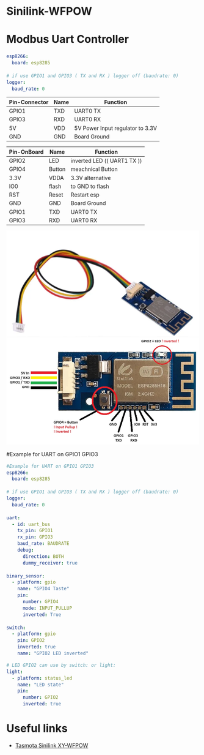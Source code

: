 # Sinilink-WFPOW
#  Modbus Uart Controller

```yaml
esp8266:
  board: esp8285

# if use GPIO1 and GPIO3 ( TX and RX ) logger off (baudrate: 0)
logger:
  baud_rate: 0
```


| Pin-Connector   | Name      | Function |
| ----- | --------- | ----------------------------- 
| GPIO1     | TXD       | UART0 TX
| GPIO3     | RXD       | UART0 RX  
| 5V        | VDD       | 5V Power Input regulator to 3.3V                          
| GND       | GND       | Board Ground


| Pin-OnBoard   | Name      | Function |
| ----- | --------- | ----------------------------- 
| GPIO2     | LED       | inverted LED   (( UART1 TX ))            
| GPIO4     | Button    | meachnical Button                      
| 3.3V      | VDDA      | 3.3V alternative                      
| IO0       | flash     | to GND to flash
| RST       | Reset     | Restart esp
| GND       | GND       | Board Ground
| GPIO1     | TXD       | UART0 TX
| GPIO3     | RXD       | UART0 RX  


![alt text](src/docs/devices/cable.png "Image Hover Text")
![alt text](src/docs/devices/sinilink_XY-WFPOW_pinout.jpg "Image Hover Text")

#Example for UART on GPIO1 GPIO3
```yaml
#Example for UART on GPIO1 GPIO3
esp8266:
  board: esp8285

# if use GPIO1 and GPIO3 ( TX and RX ) logger off (baudrate: 0)
logger:
  baud_rate: 0

uart:
  - id: uart_bus
    tx_pin: GPIO1
    rx_pin: GPIO3
    baud_rate: BAUDRATE
    debug:
      direction: BOTH
      dummy_receiver: true

binary_sensor:
  - platform: gpio
    name: "GPIO4 Taste"
    pin:
      number: GPIO4
      mode: INPUT_PULLUP
      inverted: True
      
switch:
  - platform: gpio
    pin: GPIO2
    inverted: true
    name: "GPIO2 LED inverted"
```
```yaml
# LED GPIO2 can use by switch: or light:
light:
  - platform: status_led
    name: "LED state"
    pin:
      number: GPIO2
      inverted: true
```

# Useful links
*  [Tasmota Sinilink XY-WFPOW](https://templates.blakadder.com/sinilink_XY-WFPOW.html)
  
